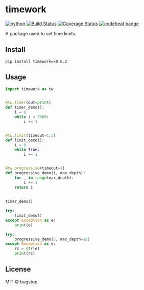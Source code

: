 # timework

[![python](https://img.shields.io/badge/python-3-blue)](https://www.python.org)
[![Build Status](https://travis-ci.org/bugstop/timework-pylib.svg?branch=master)](https://travis-ci.org/bugstop/timework-pylib)
[![Coverage Status](https://coveralls.io/repos/github/bugstop/timework-pylib/badge.svg?branch=master)](https://coveralls.io/github/bugstop/timework-pylib?branch=master)
[![codebeat badge](https://codebeat.co/badges/3d301de4-a88c-4a8a-9712-373fab3126e4)](https://codebeat.co/projects/github-com-bugstop-timework-pylib-master)

A package used to set time limits.

## Install

```
pip install timework==0.0.2
```

## Usage

```python
import timework as tw


@tw.timer(out=print)
def timer_demo():
    i = 0
    while i < 5000:
        i += 1


@tw.limit(timeout=1.5)
def limit_demo():
    i = 0
    while True:
        i += 1


@tw.progressive(timeout=2)
def progressive_demo(i, max_depth):
    for _ in range(max_depth):
        i += 1
    return i
   
   
timer_demo()

try:
	limit_demo()
except Exception as e:
	print(e)

try:
	progressive_demo(5, max_depth=10)
except Exception as e:
	rc = str(e)
	print(rc)
```

## License

MIT © bugstop 
